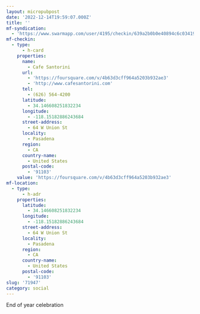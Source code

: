```yaml
---
layout: micropubpost
date: '2022-12-14T19:59:07.000Z'
title: ''
mf-syndication:
  - 'https://www.swarmapp.com/user/4195/checkin/639a2b0b0e40894c6c034191'
mf-checkin:
  - type:
      - h-card
    properties:
      name:
        - Cafe Santorini
      url:
        - 'https://foursquare.com/v/4b63d3cff964a5203b932ae3'
        - 'http://www.cafesantorini.com'
      tel:
        - (626) 564-4200
      latitude:
        - 34.146608251832234
      longitude:
        - -118.15182886243684
      street-address:
        - 64 W Union St
      locality:
        - Pasadena
      region:
        - CA
      country-name:
        - United States
      postal-code:
        - '91103'
    value: 'https://foursquare.com/v/4b63d3cff964a5203b932ae3'
mf-location:
  - type:
      - h-adr
    properties:
      latitude:
        - 34.146608251832234
      longitude:
        - -118.15182886243684
      street-address:
        - 64 W Union St
      locality:
        - Pasadena
      region:
        - CA
      country-name:
        - United States
      postal-code:
        - '91103'
slug: '71947'
category: social
---
```

End of year celebration
